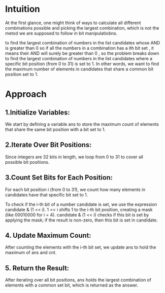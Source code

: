 # Intuition
At the first glance, one might think of ways to calculate all different combinations possible and picking the largest combination, which is not the metod we are supposed to follow in bit manipulatiobns.

to find the largest combination of numbers in the list candidates whose AND is greater than 0 so if all the numbers in a combination has a ith bit set , it means their AND will surely be greater than 0 , so the problem breaks down to find the largest combination of numbers in the list candidates where a specific bit position (from 0 to 31) is set to 1. In other words, we want to find the maximum number of elements in candidates that share a common bit position set to 1.

# Approach
## 1.Initialize Variables:
We start by defining a variable ans to store the maximum count of elements that share the same bit position with a bit set to 1.

## 2.Iterate Over Bit Positions:
Since integers are 32 bits in length, we loop from 0 to 31 to cover all possible bit positions.

## 3.Count Set Bits for Each Position:
For each bit position i (from 0 to 31), we count how many elements in candidates have that specific bit set to 1.

To check if the i-th bit of a number candidate is set, we use the expression candidate & (1 << i). 1 << i shifts 1 to the i-th bit position, creating a mask (like 00010000 for i = 4). candidate & (1 << i) checks if this bit is set by applying the mask; if the result is non-zero, then this bit is set in candidate.

## 4. Update Maximum Count:
After counting the elements with the i-th bit set, we update ans to hold the maximum of ans and cnt.

## 5. Return the Result:
After iterating over all bit positions, ans holds the largest combination of elements with a common set bit, which is returned as the answer.
